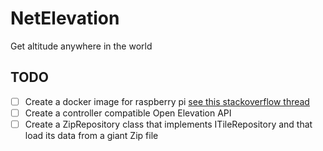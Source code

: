 # NetElevation

Get altitude anywhere in the world

## TODO

- [ ] Create a docker image for raspberry pi [see this stackoverflow thread](https://stackoverflow.com/questions/60158729/deploying-asp-net-core-docker-image-from-x86-to-arm-raspberry-pi-in-vs2019)
- [ ] Create a controller compatible Open Elevation API
- [ ] Create a ZipRepository class  that implements ITileRepository and that load its data from a giant Zip file
